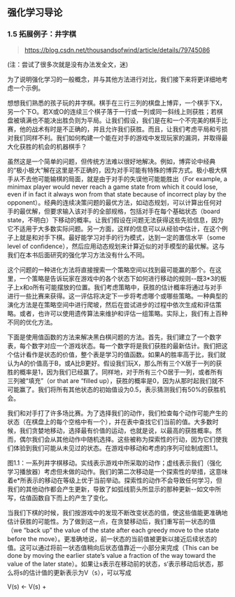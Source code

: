 ## 强化学习导论

### 1.5 拓展例子：井字棋

> https://blog.csdn.net/thousandsofwind/article/details/79745086

(注：尝试了很多次就是没有办法发全文，迷)

为了说明强化学习的一般概念，并与其他方法进行对比，我们接下来将更详细地考虑一个示例。   

​     想想我们熟悉的孩子玩的井字棋。棋手在三行三列的棋盘上博弈，一个棋手下X，另一个下O。若X或O的连续三个棋子落于一行或一列或同一斜线上则获胜；若棋盘被填满也不能决出胜负则为平局。让我们假设，我们是在和一个不完美的棋手比赛，他的战术有时是不正确的，并且允许我们获胜。而且，让我们考虑平局和亏损对我们同样不利。我们如何构建一个能在对手的游戏中发现玩家的漏洞，并取得最大化获胜的机会的机器棋手？

​    虽然这是一个简单的问题，但传统方法难以很好地解决。例如，博弈论中经典的“极小极大”解在这里是不正确的，因为对手可能有特殊的博弈方式。极小极大棋手从不去他可能输棋的局面，就是由于对手的失误他可能能胜出（For example, a minimax player would never reach a game state from which it could lose, even if in fact it always won from that state because of incorrect play by the opponent）。经典的连续决策问题的最优方法，如动态规划，可以计算出任何对手的最优解，但要求输入该对手的全部规格，包括对手在每个基础状态（board state，不明白）下移动的概率。让我们假设在问题无法获得这些先验信息，因为它不适用于大多数实际问题。另一方面，这样的信息可以从经验中估计，在这个例子上就是和对手下棋。最好能学习对手的行为模式，达到一定的置信水平（some level of confidence），然后应用动态规划来计算近似的对手模型的最优解。这与我们在本书后面研究的强化学习方法没有什么不同。

​    这个问题的一种进化方法将直接搜索一个策略空间以找到最可能赢的那个。在这里，一个策略是告诉玩家在游戏中的各个状态下如何进行移动的规则--既3*3的板子上x和o所有可能摆放的位置。我们考虑策略中，获胜的估计概率将通过与对手进行一些比赛来获得。这一评估将决定下一步将考虑哪个或哪些策略。一种典型的演化方法是在策略空间中进行爬坡，然后在尝试进步的过程中依次生成和评估策略。或者，也许可以使用遗传算法来维护和评估一组策略。实际上，我们有上百种不同的优化方法。

​    下面是使用值函数的方法来解决黑白棋问题的方法。首先，我们建立了一个数字表，每个数字对应一个游戏状态。每一个数字将是我们获胜的最新估计。我们把这个估计看作是状态的价值，整个表是学习的值函数。如果A的胜率高于比，我们就认为A的价值高于B，或A比B更好。假设我们玩X，那么所有三个X居于一列的获胜的概率是1，因为我们已经赢了。同样地，对于所有三个O居于一列，或者所有三列被“填充”（or that are “filled up），获胜的概率是0，因为从那时起我们就不可能赢了。我们将所有其他状态的初始值设为0.5，表示猜测我们有50%的获胜机会。

​    我们和对手打了许多场比赛。为了选择我们的动作，我们检查每个动作可能产生的状态（在棋盘上的每个空格中有一个），并在表中查找它们当前的值。大多数时候，我们贪婪地移动，选择最有价值的运动，也就是说，以最高的获胜概率。然而，偶尔我们会从其他动作中随机选择。这些被称为探索性的行动，因为它们使我们体验到我们可能从未见过的状态。在游戏中移动和考虑的序列可绘制成图1.1。

图1.1：一系列井字棋移动。实线表示游戏中所采取的动作；虚线表示我们（强化学习播放器）考虑但未做的动作。我们的第二次移动是一个探索性的举措，这意味着e*所表示的移动在等级上优于当前举动。探索性的动作不会导致任何学习，但我们的其他动作都会产生更新，导致了如弧线箭头所显示的那种更新--如文中所写，估值函数自下而上的产生了变化。

​    当我们下棋的时候，我们按游戏中的发现不断改变状态的值，使这些值能更准确地估计获胜的可能性。为了做到这一点，在贪婪移动后，我们重写前一状态的值（we “back up” the value of the state after each greedy move to the state before the move）。更准确地说，前一状态的当前值被更新以接近后续状态的值。这可以通过将前一状态值稍向后状态值靠近一小部分来完成（This can be done by moving the earlier state’s value a fraction of the way toward the value of the later state）。如果让s表示在移动前的状态，s‘表示移动后状态，那么将s的估计值的更新表示为V（s），可以写成

V(s) ← V(s) +
